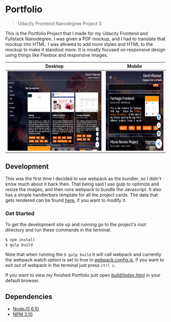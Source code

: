 # Portfolio
> Udacity Frontend Nanodegree Project 3

This is the Portfolio Project that I made for my Udacity Frontend and Fullstack Nanodegree. I was given a PDF mockup, and I had to translate that mockup into HTML. I was allowed to add more styles and HTML to the mockup to make it standout more. It is mostly focused on responsive design using things like Flexbox and responsive images.

| Desktop | Mobile |
| ------- | ------ |
| <img src="readme_imgs/screenshot.jpg" height="250px"/> | <img src="readme_imgs/mobile.jpg" height="250px"/> |


## Development
This was the first time I decided to use webpack as the bundler, so I didn't know much about it back then. That being said I use gulp to optimize and resize the images, and then runs webpack to bundle the Javascript. It also has a simple handlerbars template for all the project cards. The data that gets rendered can be found [here](src/js/data.js), if you want to modify it.

### Get Started
To get the development site up and running go to the project's root directory and run these commands in the terminal.

```ssh
$ npm install
$ gulp build
```

Note that when running the `$ gulp build` it will call webpack and currently the webpack.watch option is set to true in [webpack.config.js](webpack.config.js), if you want to exit out of webpack in the terminal just press `ctrl c`.

If you want to view my finished Portfolio just open [build/index.html](build/index.html) in your default browser.

## Dependencies
* [NodeJS 6.10](https://nodejs.org/)
* [NPM 3.10](https://www.npmjs.com/)

